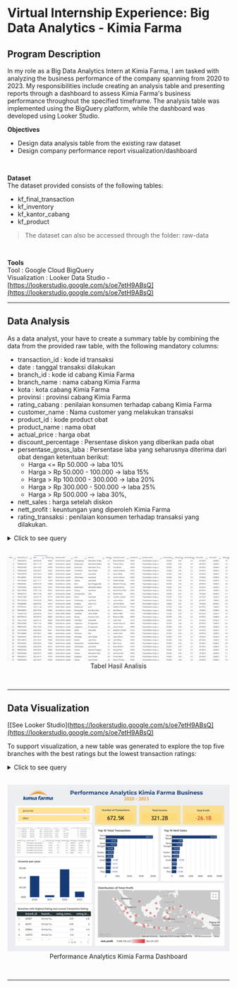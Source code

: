 # **Virtual Internship Experience: Big Data Analytics - Kimia Farma**

## **Program Description**
In my role as a Big Data Analytics Intern at Kimia Farma, I am tasked with analyzing the business performance of the company spanning from 2020 to 2023. My responsibilities include creating an analysis table and presenting reports through a dashboard to assess Kimia Farma's business performance throughout the specified timeframe. The analysis table was implemented using the BigQuery platform, while the dashboard was developed using Looker Studio.<br>

**Objectives**
- Design data analysis table from the existing raw dataset
- Design company performance report visualization/dashboard
<br>

**Dataset** <br>
The dataset provided consists of the following tables:
- kf_final_transaction
- kf_inventory
- kf_kantor_cabang
- kf_product
> The dataset can also be accessed through the folder: raw-data
<br>

**Tools** <br>
Tool : Google Cloud BigQuery <br>
Visualization : Looker Data Studio - [https://lookerstudio.google.com/s/oe7etH9ABsQ](https://lookerstudio.google.com/s/oe7etH9ABsQ) <br>

---


## **Data Analysis**
As a data analyst, your have to create a summary table by combining the data from the provided raw table, with the following mandatory columns:
- transaction_id : kode id transaksi
- date : tanggal transaksi dilakukan
- branch_id : kode id cabang Kimia Farma
- branch_name : nama cabang Kimia Farma
- kota : kota cabang Kimia Farma
- provinsi : provinsi cabang Kimia Farma
- rating_cabang : penilaian konsumen terhadap cabang Kimia Farma
- customer_name : Nama customer yang melakukan transaksi
- product_id : kode product obat
- product_name : nama obat
- actual_price : harga obat
- discount_percentage : Persentase diskon yang diberikan pada obat
- persentase_gross_laba : Persentase laba yang seharusnya diterima dari obat dengan ketentuan berikut:
  - Harga <= Rp 50.000 -> laba 10%
  - Harga > Rp 50.000 - 100.000 -> laba 15%
  - Harga > Rp 100.000 - 300.000 -> laba 20%
  - Harga > Rp 300.000 - 500.000 -> laba 25%
  - Harga > Rp 500.000 -> laba 30%,
- nett_sales : harga setelah diskon
- nett_profit : keuntungan yang diperoleh Kimia Farma
- rating_transaksi : penilaian konsumen terhadap transaksi yang dilakukan.


<details>
  <summary> Click to see query </summary>
    <br>
    
```sql
CREATE TABLE kimia_farma.kf_analysis AS
SELECT tr.transaction_id, 
  tr.date, 
  tr.branch_id, 
  kc.branch_name, 
  kc.kota, 
  kc.provinsi, 
  kc.rating AS rating_cabang, 
  tr.customer_name, 
  tr.product_id, 
  pd.product_name, 
  pd.price AS actual_price, 
  tr.discount_percentage,
  CASE
    WHEN pd.price <= 50000 then 0.1
    WHEN pd.price > 50000 AND pd.price <= 100000 then 0.15
    WHEN pd.price > 100000 AND pd.price <= 300000 then 0.2
    WHEN pd.price > 300000 AND pd.price <= 500000 then 0.25
    ELSE 0.3      --pd.price >500000 
    END AS persentase_gross_laba,
  (pd.price * (1-tr.discount_percentage)) AS nett_sales,
  ((pd.price * (1-tr.discount_percentage)) - tr.price)AS nett_profit,
  tr.rating AS rating_transaksi
FROM kimia_farma.kf_final_transaction AS tr 
  LEFT JOIN kimia_farma.kf_kantor_cabang AS kc 
  ON (tr.branch_id = kc.branch_id)
  LEFT JOIN kimia_farma.kf_product AS pd
  ON (tr.product_id = pd.product_id)
;
```
    
<br>
</details>
<br>

<p align="center">
    <kbd> <img width="1000" alt="analysis result" src="./assets/analysis-result.png"> </kbd> <br>
    Tabel Hasil Analisis
</p>
<br>

---

## **Data Visualization**

[[See Looker Studio](https://lookerstudio.google.com/s/oe7etH9ABsQ](https://lookerstudio.google.com/s/oe7etH9ABsQ)

To support visualization, a new table was generated to explore the top five branches with the best ratings but the lowest transaction ratings:
<details>
  <summary> Click to see query </summary>
    <br>
    
```sql
CREATE TABLE kimia_farma.kf_branch_analysis_lim AS
SELECT kc.branch_id, 
  kc.branch_name, 
  AVG(tr.rating) AS rating_transaction,
  kc.rating AS rating_branch
FROM kimia_farma.kf_kantor_cabang AS kc
  LEFT JOIN kimia_farma.kf_final_transaction AS tr
  ON (kc.branch_id = tr.branch_id)
GROUP BY kc.branch_id, kc.branch_name, kc.rating
ORDER BY AVG(tr.rating) ASC, kc.rating DESC
LIMIT 5
;
```
<br>
</details>
<br>

<p align="center">
    <kbd> <img width="1000" alt="kimia farma dashboard" src="./dashboard/VIX_-_Husnia_Munzayana_-_Performance_Analytics_Kimia_Farma_Business_Year_2020-2023-1.png"> </kbd> <br>
    Performance Analytics Kimia Farma Dashboard
</p>
<br>

---
